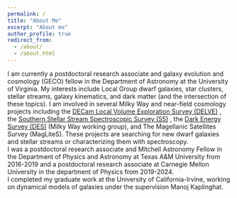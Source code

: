 ```yaml
---
permalink: /
title: "About Me"
excerpt: "About me"
author_profile: true
redirect_from: 
  - /about/
  - /about.html
---
```


I am currently a postdoctoral research associate and galaxy evolution and cosmology (GECO) fellow in the Department of Astronomy at the University of Virginia. 
My interests include Local Group dwarf galaxies, star clusters, stellar streams, galaxy kinematics, and dark matter (and the intersection of these topics).
I am involved in several Milky Way and near-field cosmology projects including the <span style="color:blue"> [DECam Local Volume Exploration Survey (DELVE)](https://delve-survey.github.io/) </span>, the <span style="color:blue"> [Southern Stellar Stream Spectroscopic Survey (S5)](https://s5collab.github.io/) </span>, the <span style="color:blue"> [Dark Energy Survey (DES)](https://www.darkenergysurvey.org/) </span> (Milky Way working group), and The Magellanic Satellites Survey (MagLiteS). 
These projects are searching for new dwarf galaxies and stellar streams or characterizing them with spectroscopy.  
I was a postdoctoral research associate and Mitchell Astronomy Fellow in the Department of Physics and Astronomy at Texas A&M University from 2016-2019 and a postdoctoral research associate at Carnegie Mellon University in the department of Physics from 2019-2024.  
I completed my graduate work at the University of California-Irvine, working on dynamical models of galaxies under the supervision Manoj Kaplinghat.





